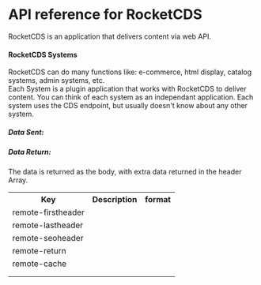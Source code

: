 ﻿# API reference for RocketCDS

RocketCDS is an application that delivers content via web API.

#### RocketCDS Systems
RocketCDS can do many functions like:  e-commerce, html display, catalog systems, admin systems, etc.  
Each System is a plugin application that works with RocketCDS to deliver content.  You can think of each system as an independant application.  Each system uses the CDS endpoint, but usually doesn't know about any other system.



##### Data Sent:





##### Data Return:

The data is returned as the body, with extra data returned in the header Array.

<table>

<tr>
    <th>Key</th>
    <th>Description</th>
    <th>format</th>
</tr>

<tr>
    <td>remote-firstheader</td>
    <td></td>
    <td></td>
</tr>

<tr>
    <td>remote-lastheader</td>
    <td></td>
    <td></td>
</tr>

<tr>
    <td>remote-seoheader</td>
    <td></td>
    <td></td>
</tr>

<tr>
    <td>remote-return</td>
    <td></td>
    <td></td>
</tr>

<tr>
    <td>remote-cache</td>
    <td></td>
    <td></td>
</tr>

<tr>
    <td></td>
    <td></td>
    <td></td>
</tr>

<tr>
    <td></td>
    <td></td>
    <td></td>
</tr>

</table>
 